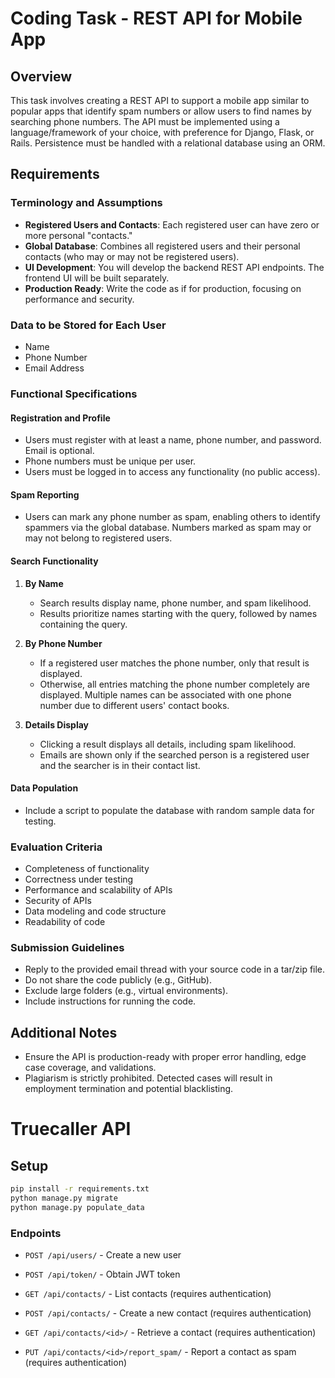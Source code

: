 
# Coding Task - REST API for Mobile App

## Overview
This task involves creating a REST API to support a mobile app similar to popular apps that identify spam numbers or allow users to find names by searching phone numbers. The API must be implemented using a language/framework of your choice, with preference for Django, Flask, or Rails. Persistence must be handled with a relational database using an ORM.

## Requirements

### Terminology and Assumptions
- **Registered Users and Contacts**: Each registered user can have zero or more personal "contacts."
- **Global Database**: Combines all registered users and their personal contacts (who may or may not be registered users).
- **UI Development**: You will develop the backend REST API endpoints. The frontend UI will be built separately.
- **Production Ready**: Write the code as if for production, focusing on performance and security.

### Data to be Stored for Each User
- Name  
- Phone Number  
- Email Address  

### Functional Specifications

#### Registration and Profile
- Users must register with at least a name, phone number, and password. Email is optional.
- Phone numbers must be unique per user.
- Users must be logged in to access any functionality (no public access).

#### Spam Reporting
- Users can mark any phone number as spam, enabling others to identify spammers via the global database. Numbers marked as spam may or may not belong to registered users.

#### Search Functionality
1. **By Name**
   - Search results display name, phone number, and spam likelihood.
   - Results prioritize names starting with the query, followed by names containing the query.

2. **By Phone Number**
   - If a registered user matches the phone number, only that result is displayed.
   - Otherwise, all entries matching the phone number completely are displayed. Multiple names can be associated with one phone number due to different users' contact books.

3. **Details Display**
   - Clicking a result displays all details, including spam likelihood.
   - Emails are shown only if the searched person is a registered user and the searcher is in their contact list.

#### Data Population
- Include a script to populate the database with random sample data for testing.

### Evaluation Criteria
- Completeness of functionality
- Correctness under testing
- Performance and scalability of APIs
- Security of APIs
- Data modeling and code structure
- Readability of code

### Submission Guidelines
- Reply to the provided email thread with your source code in a tar/zip file.
- Do not share the code publicly (e.g., GitHub).
- Exclude large folders (e.g., virtual environments).
- Include instructions for running the code.

## Additional Notes
- Ensure the API is production-ready with proper error handling, edge case coverage, and validations.
- Plagiarism is strictly prohibited. Detected cases will result in employment termination and potential blacklisting.




# Truecaller API

## Setup

```sh
pip install -r requirements.txt
python manage.py migrate
python manage.py populate_data
```


### Endpoints
- `POST /api/users/` - Create a new user

- `POST /api/token/` - Obtain JWT token

- `GET /api/contacts/` - List contacts (requires authentication)

- `POST /api/contacts/` - Create a new contact (requires authentication)

- `GET /api/contacts/<id>/` - Retrieve a contact (requires authentication)

- `PUT /api/contacts/<id>/report_spam/` - Report a contact as spam (requires authentication)